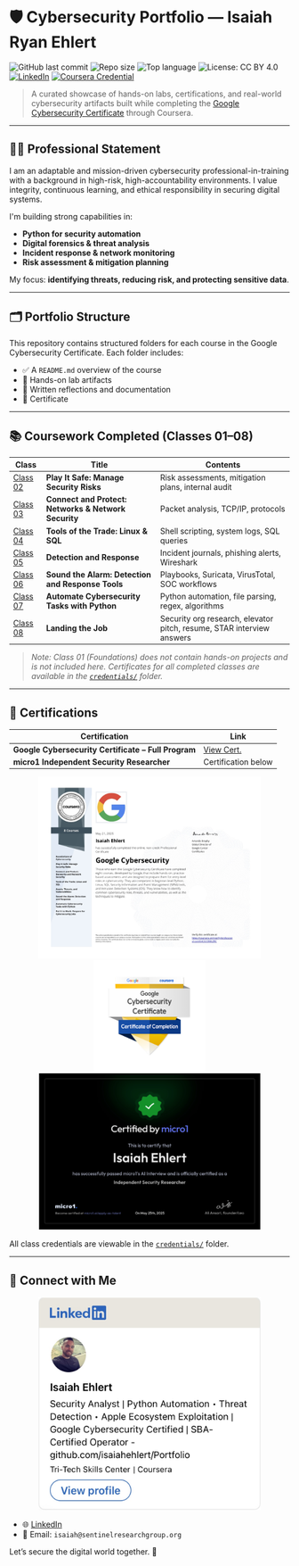 # 🛡️ Cybersecurity Portfolio — Isaiah Ryan Ehlert

![GitHub last commit](https://img.shields.io/github/last-commit/isaiahehlert/Portfolio?color=blue)
![Repo size](https://img.shields.io/github/repo-size/isaiahehlert/Portfolio?color=green)
![Top language](https://img.shields.io/github/languages/top/isaiahehlert/Portfolio?color=yellow)
![License: CC BY 4.0](https://img.shields.io/badge/license-CC%20BY%204.0-lightgrey)
[![LinkedIn](https://img.shields.io/badge/LinkedIn-Isaiah%20Ehlert-blue?logo=linkedin)](https://www.linkedin.com/in/isaiah-ehlert-7ab859360)
[![Coursera Credential](https://img.shields.io/badge/Google%20Cybersecurity%20Certificate-Coursera-blueviolet?logo=coursera)](https://www.coursera.org/account/accomplishments/specialization/certificate/64C6COMILZRC)

> A curated showcase of hands-on labs, certifications, and real-world cybersecurity artifacts built while completing the [Google Cybersecurity Certificate](https://www.coursera.org/professional-certificates/google-cybersecurity) through Coursera.

---

## 👨‍💻 Professional Statement

I am an adaptable and mission-driven cybersecurity professional-in-training with a background in high-risk, high-accountability environments. I value integrity, continuous learning, and ethical responsibility in securing digital systems.

I'm building strong capabilities in:

- **Python for security automation**
- **Digital forensics & threat analysis**
- **Incident response & network monitoring**
- **Risk assessment & mitigation planning**

My focus: **identifying threats, reducing risk, and protecting sensitive data**.

---

## 🗂️ Portfolio Structure

This repository contains structured folders for each course in the Google Cybersecurity Certificate. Each folder includes:

- ✅ A `README.md` overview of the course  
- 🧪 Hands-on lab artifacts  
- 📄 Written reflections and documentation  
- 📜 Certificate

---

## 📚 Coursework Completed (Classes 01–08)

| Class | Title | Contents |
|-------|-------|----------|
| [Class 02](./Projects/Class-02-Play-It-Safe) | **Play It Safe: Manage Security Risks** | Risk assessments, mitigation plans, internal audit |
| [Class 03](./Projects/Class-03-Connect-and-Protect) | **Connect and Protect: Networks & Network Security** | Packet analysis, TCP/IP, protocols |
| [Class 04](./Projects/Class-04-Tools-of-the-Trade) | **Tools of the Trade: Linux & SQL** | Shell scripting, system logs, SQL queries |
| [Class 05](./Projects/Class-05-Detection-and-Response) | **Detection and Response** | Incident journals, phishing alerts, Wireshark |
| [Class 06](./Projects/Class-06-Sound-The-Alarm) | **Sound the Alarm: Detection and Response Tools** | Playbooks, Suricata, VirusTotal, SOC workflows |
| [Class 07](./Projects/Class-07-Automate-Cybersecurity-Tasks-With-Python) | **Automate Cybersecurity Tasks with Python** | Python automation, file parsing, regex, algorithms |
| [Class 08](./Projects/Class-08-Landing-the-Job) | **Landing the Job** | Security org research, elevator pitch, resume, STAR interview answers |

> _Note: Class 01 (Foundations) does not contain hands-on projects and is not included here. Certificates for all completed classes are available in the [`credentials/`](./credentials) folder._

---

## 📜 Certifications

<div align="center">

| Certification | Link |
|---------------|------|
| **Google Cybersecurity Certificate – Full Program** | [View Cert.](https://www.coursera.org/account/accomplishments/specialization/certificate/64C6COMILZRC) |
| **micro1 Independent Security Researcher** | Certification below |

</div>

<div align="center">

<img src="./credentials/assets/google-cybersecurity-certificate.jpeg" width="400" alt="Google Certificate">

<img src="./credentials/assets/google-cybersecurity-badge.jpeg" width="200" alt="Google Badge">

<img src="./credentials/assets/Micro1Certification.png" width="400" alt="micro1 Certification">

</div>

All class credentials are viewable in the [`credentials/`](./credentials) folder.

---

## 🔗 Connect with Me

<div align="center">
  <img src="./credentials/assets/Linkedin-profile-card.jpg" width="400" alt="LinkedIn Profile Card">
</div>


- 🌐 [LinkedIn](https://www.linkedin.com/in/isaiah-ehlert-7ab859360)  
- 💌 Email: `isaiah@sentinelresearchgroup.org`

Let’s secure the digital world together. 🚀
